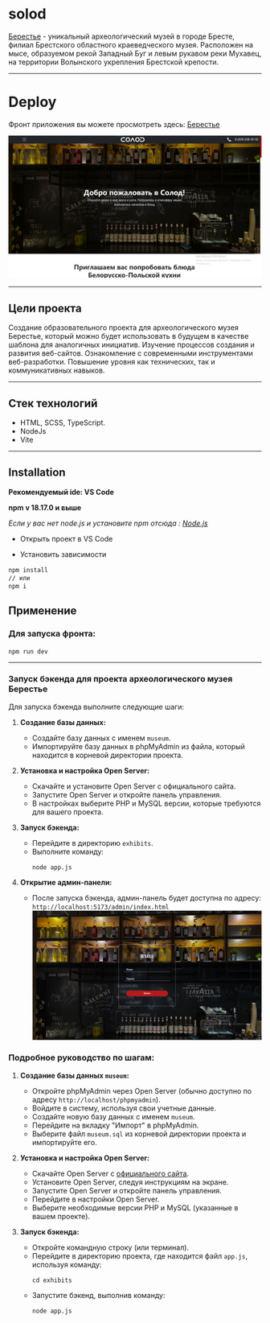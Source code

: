 # solod

[Берестье](https://berestye.netlify.app/) - уникальный археологический музей в городе Бресте, филиал Брестского областного краеведческого музея. Расположен на мысе, образуемом рекой Западный Буг и левым рукавом реки Мухавец, на территории Волынского укрепления Брестской крепости.

----

# Deploy
Фронт приложения вы можете просмотреть здесь:
[Берестье](https://berestye.netlify.app/)

![Главная страница](image.png)


----
## Цели проекта

Создание образовательного проекта для археологического музея Берестье, который можно будет использовать в будущем в качестве шаблона для аналогичных инициатив. Изучение процессов создания и развития веб-сайтов. Ознакомление с современными инструментами веб-разработки. Повышение уровня как технических, так и коммуникативных навыков.

----

## Стек технологий

* HTML, SCSS, TypeScript.
* NodeJs
* Vite

----

## Installation
**Рекомендуемый ide: VS Code**

**npm v 18.17.0 и выше**

*Если у вас нет node.js и установите npm отсюда : [Node.js](https://nodejs.org/en/download)*


* Открыть проект в VS Code

* Установить зависимости
```
npm install
// или
npm i
```

## Применение

### Для запуска фронта:
```
npm run dev
```
---

### Запуск бэкенда для проекта археологического музея Берестье

Для запуска бэкенда выполните следующие шаги:

1. **Создание базы данных:**
   - Создайте базу данных с именем `museum`.
   - Импортируйте базу данных в phpMyAdmin из файла, который находится в корневой директории проекта.

2. **Установка и настройка Open Server:**
   - Скачайте и установите Open Server с официального сайта.
   - Запустите Open Server и откройте панель управления.
   - В настройках выберите PHP и MySQL версии, которые требуются для вашего проекта.

3. **Запуск бэкенда:**
   - Перейдите в директорию `exhibits`.
   - Выполните команду:
     ```
     node app.js
     ```

4. **Открытие админ-панели:**

   - После запуска бэкенда, админ-панель будет доступна по адресу:
   `http://localhost:5173/admin/index.html`
   ![alt text](image-1.png)

### Подробное руководство по шагам:

1. **Создание базы данных `museum`:**
   - Откройте phpMyAdmin через Open Server (обычно доступно по адресу `http://localhost/phpmyadmin`).
   - Войдите в систему, используя свои учетные данные.
   - Создайте новую базу данных с именем `museum`.
   - Перейдите на вкладку "Импорт" в phpMyAdmin.
   - Выберите файл `museum.sql` из корневой директории проекта и импортируйте его.

2. **Установка и настройка Open Server:**
   - Скачайте Open Server с [официального сайта](https://ospanel.io/).
   - Установите Open Server, следуя инструкциям на экране.
   - Запустите Open Server и откройте панель управления.
   - Перейдите в настройки Open Server.
   - Выберите необходимые версии PHP и MySQL (указанные в вашем проекте).

3. **Запуск бэкенда:**
   - Откройте командную строку (или терминал).
   - Перейдите в директорию проекта, где находится файл `app.js`, используя команду:
     ```
     cd exhibits
     ```
   - Запустите бэкенд, выполнив команду:
     ```
     node app.js
     ```